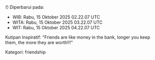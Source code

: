 ⏰ Diperbarui pada:
- WIB: Rabu, 15 Oktober 2025 02.22.07 UTC
- WITA: Rabu, 15 Oktober 2025 03.22.07 UTC
- WIT: Rabu, 15 Oktober 2025 04.22.07 UTC

Kutipan Inspiratif:
"Friends are like money in the bank, longer you keep them, the more they are worth!!!"


Kategori: friendship

